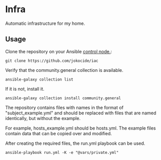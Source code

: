 # Infra

Automatic infrastructure for my home.

## Usage

Clone the repository on your Ansible [control node.](https://docs.ansible.com/ansible/latest/installation_guide/intro_installation.html#control-node-requirements):

```
git clone https://github.com/jokocide/iac
```

Verify that the community.general collection is available.

```
ansible-galaxy collection list
```

If it is not, install it.

```
ansible-galaxy collection install community.general
```

The repository contains files with names in the format of "subject_example.yml" and should be replaced with files that are named identically, but without the example.

For example, hosts_example.yml should be hosts.yml. The example files contain data that can be copied over and modified.

After creating the required files, the run.yml playbook can be used.

```
ansible-playbook run.yml -K -e "@vars/private.yml"
```
